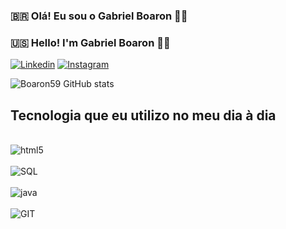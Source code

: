 ### 🇧🇷 Olá! Eu sou o Gabriel Boaron 👋🏽
### 🇺🇸 Hello! I'm Gabriel Boaron 👋🏽

[![Linkedin](https://img.shields.io/badge/LinkedIn-0077B5?style=for-the-badge&logo=linkedin&logoColor=white)](https://www.linkedin.com/in/gabriel-boaron-dalsas-resende/)
[![Instagram](https://img.shields.io/badge/Instagram-E4405F?style=for-the-badge&logo=instagram&logoColor=white)](https://www.instagram.com/gboaron_/)

![Boaron59 GitHub stats](https://github-readme-stats.vercel.app/api?username=Boaron59&show_icons=true&theme=radical)

## Tecnologia que eu utilizo no meu dia à dia

<div style="display: incline_block"><br/>
    <img align="center" alt="html5" scr="https://img.shields.io/badge/HTML5-E34F26?style=for-the-badge&logo=html5&logoColor=white">
</div>
<div style="display: incline_block"><br/>
    <img align="center" alt="SQL" scr="https://img.shields.io/badge/MySQL-00000F?style=for-the-badge&logo=mysql&logoColor=white">
</div>
<div style="display: incline_block"><br/>
    <img align="center" alt="java" scr="https://img.shields.io/badge/Java-ED8B00?style=for-the-badge&logo=openjdk&logoColor=white">
</div>
<div style="display: incline_block"><br/>
    <img align="center" alt="GIT" scr="https://img.shields.io/badge/GIT-E44C30?style=for-the-badge&logo=git&logoColor=white">
</div>

